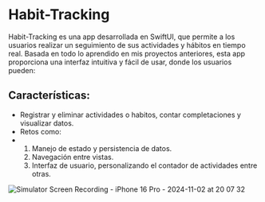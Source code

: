 # Habit-Tracking
Habit-Tracking es una app desarrollada en SwiftUI, que permite a los usuarios realizar un seguimiento de sus actividades y hábitos en tiempo real. Basada en todo lo aprendido en mis proyectos anteriores, esta app proporciona una interfaz intuitiva y fácil de usar, donde los usuarios pueden:

## Características:
- Registrar y eliminar actividades o habitos, contar completaciones y visualizar datos.
- Retos como:
-  1. Manejo de estado y persistencia de datos.
   2. Navegación entre vistas.
   3. Interfaz de usuario, personalizando el contador de actividades entre otras.
  



![Simulator Screen Recording - iPhone 16 Pro - 2024-11-02 at 20 07 32](https://github.com/user-attachments/assets/fd0b685f-bd7c-4533-af51-24757fcf7f00)
